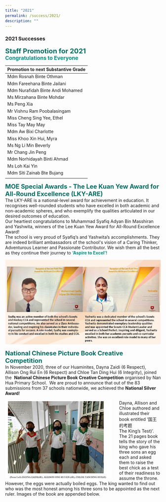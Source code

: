 ```yaml
---
title: "2021"
permalink: /success/2021/
description: ""
---
```

### **2021 Successes**

<b style="color:#016C62; font-size:22px;">Staff Promotion for 2021</b><br>
<b style="color:#038C7F; font-size:17px;">Congratulations to Everyone</b>

| Promotion to next Substantive Grade |
| -------- |
| Mdm Rosnah Binte Othman |
| Mdm Fareehana Binte Jailani |
| Mdm Nurafidah Binte Andi Mohamed |
| Ms Mirzahana Binte Mohdar |
| Ms Peng Xia |
| Mr Vishnu Ram Poobalasingam |
| Miss Cheng Sing Yee, Ethel |
| Miss Tay May May |
| Mdm Aw Bixi Charlotte |
| Miss Khoo Xin Hui, Myra |
| Ms Ng Li Min Beverly |
| Mr Chang Jin Peng | 
| Mdm Norhidayah Binti Ahmad |
| Ms Loh Kai Yin | 
| Mdm Siti Zainab Bte Bujang | 
| |

<b style="color:#016C62; font-size:20px;">MOE Special Awards - The Lee Kuan Yew Award for All-Round Excellence (LKY-ARE) </b><br>
The LKY-ARE is a national-level award for achievement in education. It recognises well-rounded students who have excelled in both academic and non-academic spheres, and who exemplify the qualities articulated in our desired outcomes of education. <br>
Our heartiest congratulations to Muhammad Syafiq Adyan Bin Masshiran and Yashwita, winners of the Lee Kuan Yew Award for All-Round Excellence Award!<br>
The school is very proud of Syafiq’s and Yashwita’s accomplishments. They are indeed brilliant ambassadors of the school's vision of a Caring Thinker, Adventurous Learner and Passionate Contributor. We wish them all the best as they continue their journey to <b style="color:#038C7F;">‘Aspire to Excel’!</b>

![](/images/successes2021.png)

<b style="color:#016C62; font-size:20px;">National Chinese Picture Book Creative Competition</b><br>
In November 2020, three of our Huaminites, Dayna Zaidi (6 Respect), Allison Ong Rui En (6 Respect) and Chloe Tan Ding Hui (6 Integrity), joined the  **National Chinese Picture Book Creative Competition** organised by Nan Hua Primary School.  We are proud to announce that out of the 83 submissions from 37 schools nationwide, we achieved the **National Silver Award**!

<img src="/images/National Chinese Picture Book.png" alt="National Chinese Picture Book" style="float:left;margin-right:25px;">Dayna, Allison and Chloe authored and illustrated their book entitled ‘国王的考题  
The King’s Test)’. The 21 pages book tells the story of the king who gave his three sons an egg each and asked them to raise the best chick as a test of their readiness to assume the throne. However, the eggs were actually boiled eggs. The king wanted to find out who was the most honest among his three sons to be appointed as the next ruler. Images of the book are appended below.